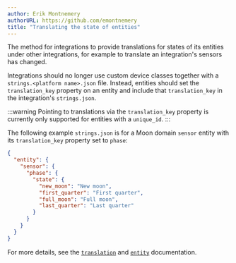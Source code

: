 ```yaml
---
author: Erik Montnemery
authorURL: https://github.com/emontnemery
title: "Translating the state of entities"
---
```


The method for integrations to provide translations for states of its entities under other integrations, for example to translate an integration's sensors has changed.

Integrations should no longer use custom device classes together with a `strings.<platform name>.json` file. Instead, entities should set the `translation_key` property on an entity and include that `translation_key` in the integration's `strings.json`.

:::warning
Pointing to translations via the `translation_key` property is currently only supported for entities with a `unique_id`.
:::

The following example `strings.json` is for a Moon domain `sensor` entity with its `translation_key` property set to `phase`:

```json
{
  "entity": {
    "sensor": {
      "phase": {
        "state": {
          "new_moon": "New moon",
          "first_quarter": "First quarter",
          "full_moon": "Full moon",
          "last_quarter": "Last quarter"
        }
      }
    }
  }
}
```

For more details, see the [`translation`](/docs/internationalization/core/#state-of-entities) and [`entity`](/docs/core/entity#generic-properties) documentation.
